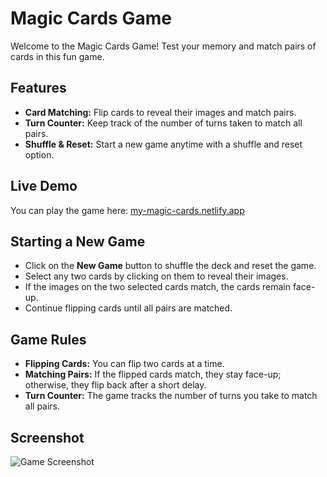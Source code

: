 # Magic Cards Game

Welcome to the Magic Cards Game! Test your memory and match pairs of cards in this fun game.

## Features

- **Card Matching:** Flip cards to reveal their images and match pairs.
- **Turn Counter:** Keep track of the number of turns taken to match all pairs.
- **Shuffle & Reset:** Start a new game anytime with a shuffle and reset option.

## Live Demo

You can play the game here: [my-magic-cards.netlify.app](https://my-magic-cards.netlify.app)

## Starting a New Game

- Click on the **New Game** button to shuffle the deck and reset the game.
- Select any two cards by clicking on them to reveal their images.
- If the images on the two selected cards match, the cards remain face-up.
- Continue flipping cards until all pairs are matched.

## Game Rules

- **Flipping Cards:** You can flip two cards at a time.
- **Matching Pairs:** If the flipped cards match, they stay face-up; otherwise, they flip back after a short delay.
- **Turn Counter:** The game tracks the number of turns you take to match all pairs.

## Screenshot

![Game Screenshot](path/to/your/screenshot.png)
